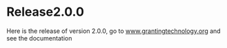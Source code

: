 # Release2.0.0
 Here is the release of version 2.0.0, go to www.grantingtechnology.org and see the documentation
